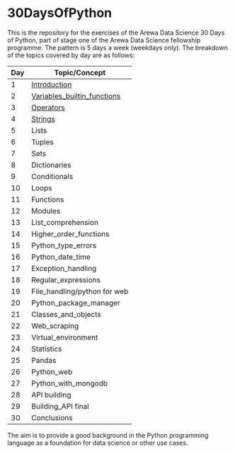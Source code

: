 # 30DaysOfPython

This is the repository for the exercises of the Arewa Data Science 30 Days of Python, part of stage one of the Arewa Data Science fellowship programme.
The pattern is 5 days a week (weekdays only).
The breakdown of the topics covered by day are as follows:

|Day|Topic/Concept|
|---|-----|
|1| [Introduction](<https://github.com/lukmanaj/30DaysOfPython/blob/main/day_001/helloworld.py>)|
|2| [Variables_builtin_functions](<https://github.com/lukmanaj/30DaysOfPython/blob/main/day_002/variables.py>)|
|3| [Operators](<https://github.com/lukmanaj/30DaysOfPython/blob/main/day_003/operators_day_3_exercises.py>)|
|4| [Strings](<https://github.com/lukmanaj/30DaysOfPython/blob/main/day_004/strings_day_4_exercises.py>)|
|5| Lists|
|6| Tuples|
|7| Sets|
|8| Dictionaries|
|9| Conditionals|
|10| Loops|
|11| Functions|
|12| Modules|
|13| List_comprehension|
|14| Higher_order_functions|
|15| Python_type_errors|
|16| Python_date_time|
|17| Exception_handling|
|18| Regular_expressions|
|19| File_handling/python for web|
|20| Python_package_manager|
|21| Classes_and_objects|
|22| Web_scraping|
|23| Virtual_environment|
|24| Statistics|
|25| Pandas|
|26| Python_web|
|27| Python_with_mongodb|
|28| API building|
|29| Building_API final|
|30| Conclusions|

The aim is to provide a good background in the Python programming language as a foundation for data science or other use cases.
